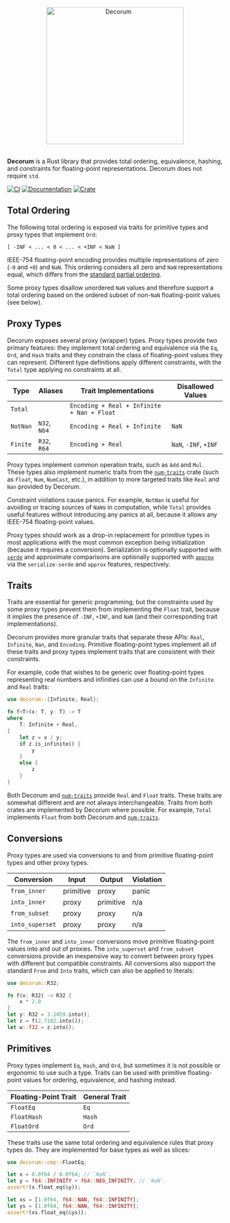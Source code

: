 <div align="center">
    <img alt="Decorum" src="https://raw.githubusercontent.com/olson-sean-k/decorum/master/doc/decorum.svg?sanitize=true" width="320"/>
</div>
<br/>

**Decorum** is a Rust library that provides total ordering, equivalence,
hashing, and constraints for floating-point representations. Decorum does not
require `std`.

[![CI](https://github.com/olson-sean-k/decorum/workflows/CI/badge.svg)](https://github.com/olson-sean-k/decorum/actions)
[![Documentation](https://docs.rs/decorum/badge.svg)](https://docs.rs/decorum)
[![Crate](https://img.shields.io/crates/v/decorum.svg)](https://crates.io/crates/decorum)

## Total Ordering

The following total ordering is exposed via traits for primitive types and proxy
types that implement `Ord`:

```
[ -INF < ... < 0 < ... < +INF < NaN ]
```

IEEE-754 floating-point encoding provides multiple representations of zero (`-0`
and `+0`) and `NaN`. This ordering considers all zero and `NaN` representations
equal, which differs from the [standard partial
ordering](https://en.wikipedia.org/wiki/NaN#Comparison_with_NaN).

Some proxy types disallow unordered `NaN` values and therefore support a total
ordering based on the ordered subset of non-`NaN` floating-point values (see
below).

## Proxy Types

Decorum exposes several proxy (wrapper) types. Proxy types provide two primary
features: they implement total ordering and equivalence via the `Eq`, `Ord`, and
`Hash` traits and they constrain the class of floating-point values they can
represent. Different type definitions apply different constraints, with the
`Total` type applying no constraints at all.

| Type     | Aliases      | Trait Implementations                      | Disallowed Values     |
|----------|--------------|--------------------------------------------|-----------------------|
| `Total`  |              | `Encoding + Real + Infinite + Nan + Float` |                       |
| `NotNan` | `N32`, `N64` | `Encoding + Real + Infinite`               | `NaN`                 |
| `Finite` | `R32`, `R64` | `Encoding + Real`                          | `NaN`, `-INF`, `+INF` |


Proxy types implement common operation traits, such as `Add` and `Mul`. These
types also implement numeric traits from the [`num-traits`] crate (such as
`Float`, `Num`, `NumCast`, etc.), in addition to more targeted traits like
`Real` and `Nan` provided by Decorum.

Constraint violations cause panics. For example, `NotNan` is useful for avoiding
or tracing sources of `NaN`s in computation, while `Total` provides useful
features without introducing any panics at all, because it allows any IEEE-754
floating-point values.

Proxy types should work as a drop-in replacement for primitive types in most
applications with the most common exception being initialization (because it
requires a conversion). Serialization is optionally supported with [`serde`] and
approximate comparisons are optionally supported with [`approx`] via the
`serialize-serde` and `approx` features, respectively.

## Traits

Traits are essential for generic programming, but the constraints used by some
proxy types prevent them from implementing the `Float` trait, because it implies
the presence of `-INF`, `+INF`, and `NaN` (and their corresponding trait
implementations).

Decorum provides more granular traits that separate these APIs: `Real`,
`Infinite`, `Nan`, and `Encoding`. Primitive floating-point types implement all
of these traits and proxy types implement traits that are consistent with their
constraints.

For example, code that wishes to be generic over floating-point types
representing real numbers and infinities can use a bound on the `Infinite` and
`Real` traits:

```rust
use decorum::{Infinite, Real};

fn f<T>(x: T, y: T) -> T
where
    T: Infinite + Real,
{
    let z = x / y;
    if z.is_infinite() {
        y
    }
    else {
        z
    }
}
```

Both Decorum and [`num-traits`] provide `Real` and `Float` traits. These traits
are somewhat different and are not always interchangeable. Traits from both
crates are implemented by Decorum where possible. For example, `Total`
implements `Float` from both Decorum and [`num-traits`].

## Conversions

Proxy types are used via conversions to and from primitive floating-point
types and other proxy types.

| Conversion      | Input     | Output    | Violation |
|-----------------|-----------|-----------|-----------|
| `from_inner`    | primitive | proxy     | panic     |
| `into_inner`    | proxy     | primitive | n/a       |
| `from_subset`   | proxy     | proxy     | n/a       |
| `into_superset` | proxy     | proxy     | n/a       |

The `from_inner` and `into_inner` conversions move primitive floating-point
values into and out of proxies. The `into_superset` and `from_subset`
conversions provide an inexpensive way to convert between proxy types with
different but compatible constraints. All conversions also support the standard
`From` and `Into` traits, which can also be applied to literals:

```rust
use decorum::R32;

fn f(x: R32) -> R32 {
    x * 2.0
}
let y: R32 = 3.1459.into();
let z = f(2.7182.into());
let w: f32 = z.into();
```

## Primitives

Proxy types implement `Eq`, `Hash`, and `Ord`, but sometimes it is not
possible or ergonomic to use such a type. Traits can be used with primitive
floating-point values for ordering, equivalence, and hashing instead.

| Floating-Point Trait | General Trait    |
|----------------------|------------------|
| `FloatEq`            | `Eq`             |
| `FloatHash`          | `Hash`           |
| `FloatOrd`           | `Ord`            |

These traits use the same total ordering and equivalence rules that proxy types
do. They are implemented for base types as well as slices:

```rust
use decorum::cmp::FloatEq;

let x = 0.0f64 / 0.0f64; // `NaN`.
let y = f64::INFINITY + f64::NEG_INFINITY; // `NaN`.
assert!(x.float_eq(&y));

let xs = [1.0f64, f64::NAN, f64::INFINITY];
let ys = [1.0f64, f64::NAN, f64::INFINITY];
assert!(xs.float_eq(&ys));
```

[`approx`]: https://crates.io/crate/approx
[`num-traits`]: https://crates.io/crate/num-traits
[`serde`]: https://crates.io/crate/serde
